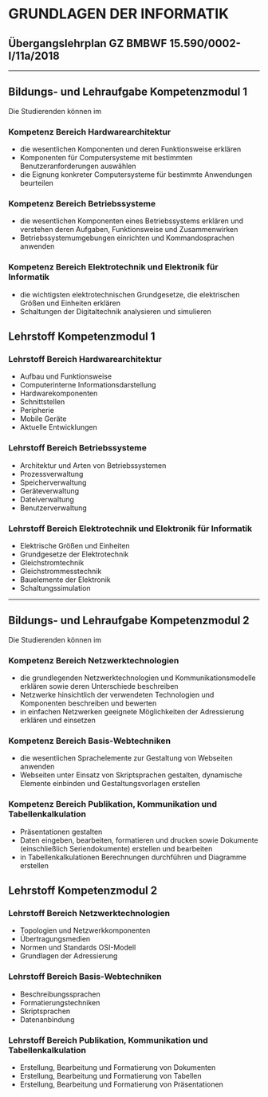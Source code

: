 # GRUNDLAGEN DER INFORMATIK

## Übergangslehrplan GZ BMBWF 15.590/0002-I/11a/2018

---

## Bildungs- und Lehraufgabe Kompetenzmodul 1

Die Studierenden können im

### Kompetenz Bereich Hardwarearchitektur

- die wesentlichen Komponenten und deren Funktionsweise erklären
- Komponenten für Computersysteme mit bestimmten Benutzeranforderungen auswählen
- die Eignung konkreter Computersysteme für bestimmte Anwendungen beurteilen

### Kompetenz Bereich Betriebssysteme

- die wesentlichen Komponenten eines Betriebssystems erklären und verstehen deren Aufgaben, Funktionsweise und Zusammenwirken
- Betriebssystemumgebungen einrichten und Kommandosprachen anwenden

### Kompetenz Bereich Elektrotechnik und Elektronik für Informatik

- die wichtigsten elektrotechnischen Grundgesetze, die elektrischen Größen und Einheiten erklären
- Schaltungen der Digitaltechnik analysieren und simulieren

## Lehrstoff Kompetenzmodul 1

### Lehrstoff Bereich Hardwarearchitektur

- Aufbau und Funktionsweise
- Computerinterne Informationsdarstellung
- Hardwarekomponenten
- Schnittstellen
- Peripherie
- Mobile Geräte
- Aktuelle Entwicklungen

### Lehrstoff Bereich Betriebssysteme

- Architektur und Arten von Betriebssystemen
- Prozessverwaltung
- Speicherverwaltung
- Geräteverwaltung
- Dateiverwaltung
- Benutzerverwaltung

### Lehrstoff Bereich Elektrotechnik und Elektronik für Informatik

- Elektrische Größen und Einheiten
- Grundgesetze der Elektrotechnik
- Gleichstromtechnik
- Gleichstrommesstechnik
- Bauelemente der Elektronik
- Schaltungssimulation

---

## Bildungs- und Lehraufgabe Kompetenzmodul 2

Die Studierenden können im

### Kompetenz Bereich Netzwerktechnologien

- die grundlegenden Netzwerktechnologien und Kommunikationsmodelle erklären sowie deren Unterschiede beschreiben
- Netzwerke hinsichtlich der verwendeten Technologien und Komponenten beschreiben und bewerten
- in einfachen Netzwerken geeignete Möglichkeiten der Adressierung erklären und einsetzen

### Kompetenz Bereich Basis-Webtechniken

- die wesentlichen Sprachelemente zur Gestaltung von Webseiten anwenden
- Webseiten unter Einsatz von Skriptsprachen gestalten, dynamische Elemente einbinden und Gestaltungsvorlagen erstellen

### Kompetenz Bereich Publikation, Kommunikation und Tabellenkalkulation

- Präsentationen gestalten
- Daten eingeben, bearbeiten, formatieren und drucken sowie Dokumente (einschließlich Seriendokumente) erstellen und bearbeiten
- in Tabellenkalkulationen Berechnungen durchführen und Diagramme erstellen

## Lehrstoff Kompetenzmodul 2

### Lehrstoff Bereich Netzwerktechnologien

- Topologien und Netzwerkkomponenten
- Übertragungsmedien
- Normen und Standards OSI-Modell
- Grundlagen der Adressierung

### Lehrstoff Bereich Basis-Webtechniken

- Beschreibungssprachen
- Formatierungstechniken
- Skriptsprachen
- Datenanbindung

### Lehrstoff Bereich Publikation, Kommunikation und Tabellenkalkulation

- Erstellung, Bearbeitung und Formatierung von Dokumenten
- Erstellung, Bearbeitung und Formatierung von Tabellen
- Erstellung, Bearbeitung und Formatierung von Präsentationen
